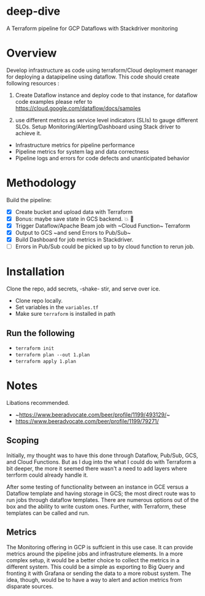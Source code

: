 # deep-dive
A Terraform pipeline for GCP Dataflows with Stackdriver monitoring

# Overview
Develop infrastructure as code using terraform/Cloud deployment manager for deploying a datapipeline using dataflow. This code should create following resources :

1) Create Dataflow instance and deploy code to that instance, for dataflow code examples please refer to https://cloud.google.com/dataflow/docs/samples

2) use different metrics as service level indicators (SLIs) to gauge different SLOs. Setup Monitoring/Alerting/Dashboard using Stack driver to achieve it.
- Infrastructure metrics for pipeline performance
- Pipeline metrics for system lag and data correctness
- Pipeline logs and errors for code defects and unanticipated behavior

# Methodology
Build the pipeline:
- [x] Create bucket and upload data with Terraform
- [x] Bonus: maybe save state in GCS backend. :boom: :microphone:
- [x] Trigger Dataflow/Apache Beam job with ~Cloud Function~ Terraform
- [x] Output to GCS ~and send Errors to Pub/Sub~
- [x] Build Dashboard for job metrics in Stackdriver.
- [ ] Errors in Pub/Sub could be picked up to by cloud function to rerun job.

# Installation
Clone the repo, add secrets, -shake- stir, and serve over ice.
- Clone repo locally.
- Set variables in the `variables.tf`
- Make sure `terraform` is installed in path
## Run the following
- `terraform init`
- `terraform plan --out 1.plan`
- `terraform apply 1.plan`

# Notes
Libations recommended.
- ~https://www.beeradvocate.com/beer/profile/1199/493129/~
- https://www.beeradvocate.com/beer/profile/1199/79271/

## Scoping
Initially, my thought was to have this done through Dataflow, Pub/Sub, GCS, and Cloud Functions. But as I
dug into the what I could do with Terraform a bit deeper, the more it seemed there wasn't a need to add 
layers where terrform could already handle it.

After some testing of functionality between an instance in GCE versus a Dataflow template and having storage in GCS; the most direct route was to run jobs through dataflow templates. There are numerous options out of the box and the ability to write custom ones. Further, with Terraform, these templates can be called and run. 

## Metrics
The Monitoring offering in GCP is suffcient in this use case. It can provide metrics around the pipeline jobs and infrastruture elements. In a more complex setup, it would be a better choice to collect the metrics in a different system. This could be a simple as exporting to Big Query and fronting it with Grafana or sending the data to a more robust system. The idea, though, would be to have a way to alert and action metrics from disparate sources. 
